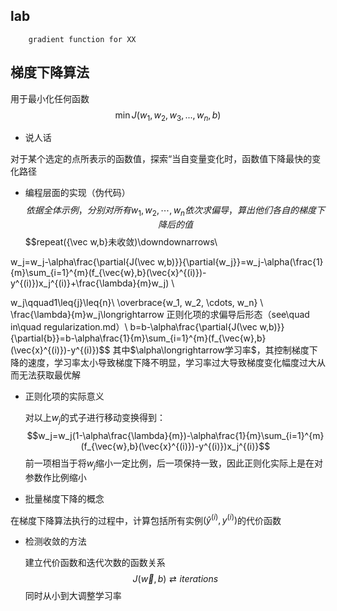 ## lab

        gradient function for XX
## 梯度下降算法
用于最小化任何函数
$$\min{J(w_1,w_2,w_3,...,w_n,b)} $$

* 说人话

对于某个选定的点所表示的函数值，探索“当自变量变化时，函数值下降最快的变化路径
*  编程层面的实现（伪代码）
$$依据全体示例，分别对所有w_1,w_2,\cdots,w_n依次求偏导，算出他们各自的梯度下降后的值$$
$$repeat({\vec w,b}未收敛)\downdownarrows\\

w_j=w_j-\alpha\frac{\partial{J(\vec w,b)}}{\partial{w_j}}=w_j-\alpha(\frac{1}{m}\sum_{i=1}^{m}(f_{\vec{w},b}(\vec{x}^{(i)})-y^{(i)})x_j^{(i)}+\frac{\lambda}{m}w_j) \\

w_j\qquad1\leq{j}\leq{n}\\ \overbrace{w_1, w_2, \cdots, w_n} \\
\frac{\lambda}{m}w_j\longrightarrow 正则化项的求偏导后形态（see\quad in\quad regularization.md）\\
b=b-\alpha\frac{\partial{J(\vec w,b)}}{\partial{b}}=b-\alpha\frac{1}{m}\sum_{i=1}^{m}(f_{\vec{w},b}(\vec{x}^{(i)})-y^{(i)})$$
其中$\alpha\longrightarrow学习率$，其控制梯度下降的速度，学习率太小导致梯度下降不明显，学习率过大导致梯度变化幅度过大从而无法获取最优解
* 正则化项的实际意义

    对以上$w_j$的式子进行移动变换得到：
    $$w_j=w_j(1-\alpha\frac{\lambda}{m})-\alpha\frac{1}{m}\sum_{i=1}^{m}(f_{\vec{w},b}(\vec{x}^{(i)})-y^{(i)})x_j^{(i)}$$
    前一项相当于将$w_j$缩小一定比例，后一项保持一致，因此正则化实际上是在对参数作比例缩小
* 批量梯度下降的概念

在梯度下降算法执行的过程中，计算包括所有实例$(\hat y^{(i)}, y^{(i)})$的代价函数
* 检测收敛的方法

    建立代价函数和迭代次数的函数关系 
    $$J(\vec w,b)\rightleftarrows iterations $$
    同时从小到大调整学习率
